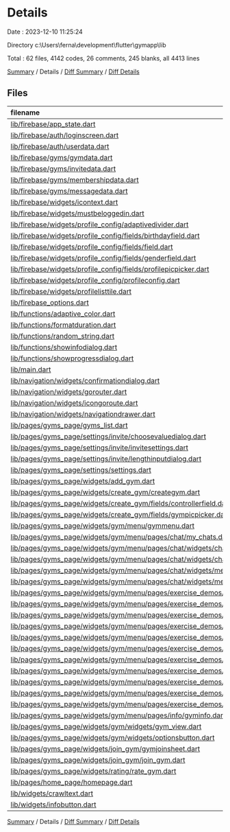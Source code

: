 # Details

Date : 2023-12-10 11:25:24

Directory c:\\Users\\ferna\\development\\flutter\\gymapp\\lib

Total : 62 files,  4142 codes, 26 comments, 245 blanks, all 4413 lines

[Summary](results.md) / Details / [Diff Summary](diff.md) / [Diff Details](diff-details.md)

## Files
| filename | language | code | comment | blank | total |
| :--- | :--- | ---: | ---: | ---: | ---: |
| [lib/firebase/app_state.dart](/lib/firebase/app_state.dart) | Dart | 310 | 6 | 29 | 345 |
| [lib/firebase/auth/loginscreen.dart](/lib/firebase/auth/loginscreen.dart) | Dart | 56 | 1 | 3 | 60 |
| [lib/firebase/auth/userdata.dart](/lib/firebase/auth/userdata.dart) | Dart | 39 | 0 | 1 | 40 |
| [lib/firebase/gyms/gymdata.dart](/lib/firebase/gyms/gymdata.dart) | Dart | 28 | 0 | 1 | 29 |
| [lib/firebase/gyms/invitedata.dart](/lib/firebase/gyms/invitedata.dart) | Dart | 14 | 0 | 1 | 15 |
| [lib/firebase/gyms/membershipdata.dart](/lib/firebase/gyms/membershipdata.dart) | Dart | 14 | 0 | 1 | 15 |
| [lib/firebase/gyms/messagedata.dart](/lib/firebase/gyms/messagedata.dart) | Dart | 28 | 0 | 1 | 29 |
| [lib/firebase/widgets/icontext.dart](/lib/firebase/widgets/icontext.dart) | Dart | 23 | 0 | 3 | 26 |
| [lib/firebase/widgets/mustbeloggedin.dart](/lib/firebase/widgets/mustbeloggedin.dart) | Dart | 15 | 0 | 3 | 18 |
| [lib/firebase/widgets/profile_config/adaptivedivider.dart](/lib/firebase/widgets/profile_config/adaptivedivider.dart) | Dart | 16 | 0 | 3 | 19 |
| [lib/firebase/widgets/profile_config/fields/birthdayfield.dart](/lib/firebase/widgets/profile_config/fields/birthdayfield.dart) | Dart | 55 | 0 | 5 | 60 |
| [lib/firebase/widgets/profile_config/fields/field.dart](/lib/firebase/widgets/profile_config/fields/field.dart) | Dart | 45 | 0 | 3 | 48 |
| [lib/firebase/widgets/profile_config/fields/genderfield.dart](/lib/firebase/widgets/profile_config/fields/genderfield.dart) | Dart | 80 | 0 | 4 | 84 |
| [lib/firebase/widgets/profile_config/fields/profilepicpicker.dart](/lib/firebase/widgets/profile_config/fields/profilepicpicker.dart) | Dart | 124 | 2 | 4 | 130 |
| [lib/firebase/widgets/profile_config/profileconfig.dart](/lib/firebase/widgets/profile_config/profileconfig.dart) | Dart | 137 | 0 | 4 | 141 |
| [lib/firebase/widgets/profilelisttile.dart](/lib/firebase/widgets/profilelisttile.dart) | Dart | 88 | 0 | 4 | 92 |
| [lib/firebase_options.dart](/lib/firebase_options.dart) | Dart | 64 | 12 | 6 | 82 |
| [lib/functions/adaptive_color.dart](/lib/functions/adaptive_color.dart) | Dart | 6 | 0 | 2 | 8 |
| [lib/functions/formatduration.dart](/lib/functions/formatduration.dart) | Dart | 5 | 0 | 1 | 6 |
| [lib/functions/random_string.dart](/lib/functions/random_string.dart) | Dart | 8 | 0 | 2 | 10 |
| [lib/functions/showinfodialog.dart](/lib/functions/showinfodialog.dart) | Dart | 21 | 0 | 2 | 23 |
| [lib/functions/showprogressdialog.dart](/lib/functions/showprogressdialog.dart) | Dart | 16 | 0 | 2 | 18 |
| [lib/main.dart](/lib/main.dart) | Dart | 42 | 0 | 5 | 47 |
| [lib/navigation/widgets/confirmationdialog.dart](/lib/navigation/widgets/confirmationdialog.dart) | Dart | 40 | 0 | 2 | 42 |
| [lib/navigation/widgets/gorouter.dart](/lib/navigation/widgets/gorouter.dart) | Dart | 44 | 0 | 2 | 46 |
| [lib/navigation/widgets/icongoroute.dart](/lib/navigation/widgets/icongoroute.dart) | Dart | 18 | 0 | 2 | 20 |
| [lib/navigation/widgets/navigationdrawer.dart](/lib/navigation/widgets/navigationdrawer.dart) | Dart | 59 | 0 | 3 | 62 |
| [lib/pages/gyms_page/gyms_list.dart](/lib/pages/gyms_page/gyms_list.dart) | Dart | 74 | 1 | 4 | 79 |
| [lib/pages/gyms_page/settings/invite/choosevaluedialog.dart](/lib/pages/gyms_page/settings/invite/choosevaluedialog.dart) | Dart | 90 | 0 | 5 | 95 |
| [lib/pages/gyms_page/settings/invite/invitesettings.dart](/lib/pages/gyms_page/settings/invite/invitesettings.dart) | Dart | 121 | 0 | 4 | 125 |
| [lib/pages/gyms_page/settings/invite/lengthinputdialog.dart](/lib/pages/gyms_page/settings/invite/lengthinputdialog.dart) | Dart | 63 | 0 | 4 | 67 |
| [lib/pages/gyms_page/settings/settings.dart](/lib/pages/gyms_page/settings/settings.dart) | Dart | 40 | 0 | 4 | 44 |
| [lib/pages/gyms_page/widgets/add_gym.dart](/lib/pages/gyms_page/widgets/add_gym.dart) | Dart | 28 | 0 | 3 | 31 |
| [lib/pages/gyms_page/widgets/create_gym/creategym.dart](/lib/pages/gyms_page/widgets/create_gym/creategym.dart) | Dart | 161 | 0 | 5 | 166 |
| [lib/pages/gyms_page/widgets/create_gym/fields/controllerfield.dart](/lib/pages/gyms_page/widgets/create_gym/fields/controllerfield.dart) | Dart | 60 | 0 | 3 | 63 |
| [lib/pages/gyms_page/widgets/create_gym/fields/gympicpicker.dart](/lib/pages/gyms_page/widgets/create_gym/fields/gympicpicker.dart) | Dart | 132 | 2 | 5 | 139 |
| [lib/pages/gyms_page/widgets/gym/menu/gymmenu.dart](/lib/pages/gyms_page/widgets/gym/menu/gymmenu.dart) | Dart | 86 | 0 | 4 | 90 |
| [lib/pages/gyms_page/widgets/gym/menu/pages/chat/my_chats.dart](/lib/pages/gyms_page/widgets/gym/menu/pages/chat/my_chats.dart) | Dart | 59 | 0 | 4 | 63 |
| [lib/pages/gyms_page/widgets/gym/menu/pages/chat/widgets/chat_page.dart](/lib/pages/gyms_page/widgets/gym/menu/pages/chat/widgets/chat_page.dart) | Dart | 96 | 2 | 6 | 104 |
| [lib/pages/gyms_page/widgets/gym/menu/pages/chat/widgets/chat_tile.dart](/lib/pages/gyms_page/widgets/gym/menu/pages/chat/widgets/chat_tile.dart) | Dart | 38 | 0 | 2 | 40 |
| [lib/pages/gyms_page/widgets/gym/menu/pages/chat/widgets/messagecard.dart](/lib/pages/gyms_page/widgets/gym/menu/pages/chat/widgets/messagecard.dart) | Dart | 90 | 0 | 4 | 94 |
| [lib/pages/gyms_page/widgets/gym/menu/pages/chat/widgets/messagetyper.dart](/lib/pages/gyms_page/widgets/gym/menu/pages/chat/widgets/messagetyper.dart) | Dart | 66 | 0 | 5 | 71 |
| [lib/pages/gyms_page/widgets/gym/menu/pages/exercise_demos/demodata.dart](/lib/pages/gyms_page/widgets/gym/menu/pages/exercise_demos/demodata.dart) | Dart | 44 | 0 | 1 | 45 |
| [lib/pages/gyms_page/widgets/gym/menu/pages/exercise_demos/exercisedemo.dart](/lib/pages/gyms_page/widgets/gym/menu/pages/exercise_demos/exercisedemo.dart) | Dart | 39 | 0 | 4 | 43 |
| [lib/pages/gyms_page/widgets/gym/menu/pages/exercise_demos/exercisedemos.dart](/lib/pages/gyms_page/widgets/gym/menu/pages/exercise_demos/exercisedemos.dart) | Dart | 88 | 0 | 5 | 93 |
| [lib/pages/gyms_page/widgets/gym/menu/pages/exercise_demos/interfaces/demomaker.dart](/lib/pages/gyms_page/widgets/gym/menu/pages/exercise_demos/interfaces/demomaker.dart) | Dart | 156 | 0 | 5 | 161 |
| [lib/pages/gyms_page/widgets/gym/menu/pages/exercise_demos/interfaces/extraadvice.dart](/lib/pages/gyms_page/widgets/gym/menu/pages/exercise_demos/interfaces/extraadvice.dart) | Dart | 45 | 0 | 3 | 48 |
| [lib/pages/gyms_page/widgets/gym/menu/pages/exercise_demos/interfaces/video_viewer.dart](/lib/pages/gyms_page/widgets/gym/menu/pages/exercise_demos/interfaces/video_viewer.dart) | Dart | 61 | 0 | 6 | 67 |
| [lib/pages/gyms_page/widgets/gym/menu/pages/exercise_demos/interfaces/videopickfield.dart](/lib/pages/gyms_page/widgets/gym/menu/pages/exercise_demos/interfaces/videopickfield.dart) | Dart | 143 | 0 | 10 | 153 |
| [lib/pages/gyms_page/widgets/gym/menu/pages/exercise_demos/interfaces/widgets/tag.dart](/lib/pages/gyms_page/widgets/gym/menu/pages/exercise_demos/interfaces/widgets/tag.dart) | Dart | 41 | 0 | 3 | 44 |
| [lib/pages/gyms_page/widgets/gym/menu/pages/exercise_demos/interfaces/widgets/videoprogressbar.dart](/lib/pages/gyms_page/widgets/gym/menu/pages/exercise_demos/interfaces/widgets/videoprogressbar.dart) | Dart | 106 | 0 | 4 | 110 |
| [lib/pages/gyms_page/widgets/gym/menu/pages/exercise_demos/interfaces/workareasfield.dart](/lib/pages/gyms_page/widgets/gym/menu/pages/exercise_demos/interfaces/workareasfield.dart) | Dart | 101 | 0 | 4 | 105 |
| [lib/pages/gyms_page/widgets/gym/menu/pages/exercise_demos/viewdemodetails.dart](/lib/pages/gyms_page/widgets/gym/menu/pages/exercise_demos/viewdemodetails.dart) | Dart | 76 | 0 | 3 | 79 |
| [lib/pages/gyms_page/widgets/gym/menu/pages/info/gyminfo.dart](/lib/pages/gyms_page/widgets/gym/menu/pages/info/gyminfo.dart) | Dart | 75 | 0 | 3 | 78 |
| [lib/pages/gyms_page/widgets/gym/widgets/gym_view.dart](/lib/pages/gyms_page/widgets/gym/widgets/gym_view.dart) | Dart | 168 | 0 | 4 | 172 |
| [lib/pages/gyms_page/widgets/gym/widgets/optionsbutton.dart](/lib/pages/gyms_page/widgets/gym/widgets/optionsbutton.dart) | Dart | 31 | 0 | 3 | 34 |
| [lib/pages/gyms_page/widgets/join_gym/gymjoinsheet.dart](/lib/pages/gyms_page/widgets/join_gym/gymjoinsheet.dart) | Dart | 95 | 0 | 4 | 99 |
| [lib/pages/gyms_page/widgets/join_gym/join_gym.dart](/lib/pages/gyms_page/widgets/join_gym/join_gym.dart) | Dart | 77 | 0 | 4 | 81 |
| [lib/pages/gyms_page/widgets/rating/rate_gym.dart](/lib/pages/gyms_page/widgets/rating/rate_gym.dart) | Dart | 82 | 0 | 4 | 86 |
| [lib/pages/home_page/homepage.dart](/lib/pages/home_page/homepage.dart) | Dart | 18 | 0 | 4 | 22 |
| [lib/widgets/crawltext.dart](/lib/widgets/crawltext.dart) | Dart | 63 | 0 | 7 | 70 |
| [lib/widgets/infobutton.dart](/lib/widgets/infobutton.dart) | Dart | 34 | 0 | 3 | 37 |

[Summary](results.md) / Details / [Diff Summary](diff.md) / [Diff Details](diff-details.md)